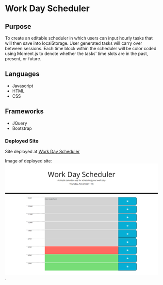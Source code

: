 # Work Day Scheduler
## Purpose
To create an editable scheduler in which users can input hourly tasks that will then save into localStorage. User generated tasks will carry over between sessions. Each time block within the scheduler will be color coded using Moment.js to denote whether the tasks' time slots are in the past, present, or future. 

## Languages
- Javascript
- HTML
- CSS 

## Frameworks
- JQuery
- Bootstrap

### Deployed Site
Site deployed at [Work Day Scheduler](https://aucoats.github.io/workscheduler-challenge)

Image of deployed site: ![deployed](./assets/images/deployed.png).
